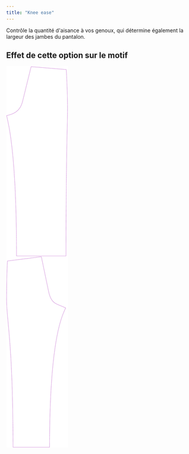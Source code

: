 ```yaml
---
title: "Knee ease"
---
```


Contrôle la quantité d'aisance à vos genoux, qui détermine également la largeur des jambes du pantalon.

## Effet de cette option sur le motif

![Cette image montre l'effet de cette option en superposant plusieurs variantes qui ont une valeur différente pour cette option](titan_kneeease_sample.svg "Effect of this option on the pattern")
